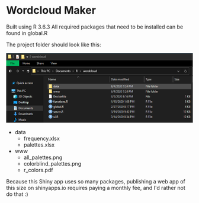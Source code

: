 # Wordcloud Maker

Built using R 3.6.3
All required packages that need to be installed can be found in global.R

The project folder should look like this:

![Directory Structure](directoryStructure.png)

* data
  * frequency.xlsx
  * palettes.xlsx
* www
  * all_palettes.png
  * colorblind_palettes.png
  * r_colors.pdf

Because this Shiny app uses so many packages, publishing a web app of this size on shinyapps.io requires paying a monthly fee, and I'd rather not do that :)
